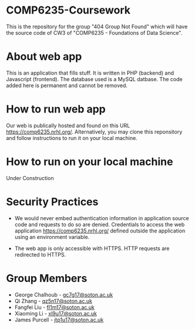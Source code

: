 # COMP6235-Coursework
This is the repository for the group "404 Group Not Found" which will have the source code of CW3 of "COMP6235 - Foundations of Data Science".

# About web app
This is an application that fills stuff. It is written in PHP (backend) and Javascript (frontend). The database used is a MySQL datbase. The code added here is permanent and cannot be removed. 
 
 # How to run web app
Our web is publically hosted and found on this URL https://comp6235.nrhl.org/. Alternatively, you may clone this reponsitory and follow instructions to run it on your local machine.

 # How to run on your local machine
 Under Construction
 
 # Security Practices
 - We would never embed authentication information in application source code and requests to do so are denied.  Credentials to access the web application https://comp6235.nrhl.org/ defined outside the application using an environment variable.
 
 - The web app is only accessible with HTTPS. HTTP requests are redirected to HTTPS.


# Group Members
 - George Chalhoub - gc7g17@soton.ac.uk 
 - Qi Zhang - qz5n17@soton.ac.uk
 - Fangfei Liu - fl1m17@soton.ac.uk
 - Xiaoming Li - xl9u17@soton.ac.uk
 - James Purcell - jtp1u17@soton.ac.uk 
 

